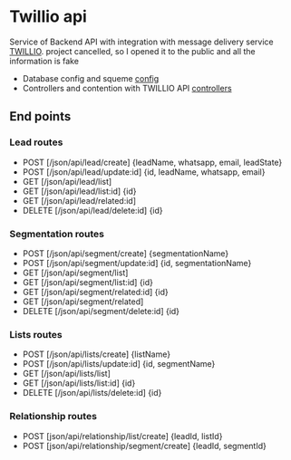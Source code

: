# Twillio api
Service of Backend API with integration with message delivery service [TWILLIO](https://www.twilio.com/pt-br/docs/).
project cancelled, so I opened it to the public and all the information is fake

- Database config and squeme [config](config)
- Controllers and contention with TWILLIO API [controllers](controllers)

## End points

### Lead routes

- POST [/json/api/lead/create] {leadName, whatsapp, email, leadState}
- POST [/json/api/lead/update:id] {id, leadName, whatsapp, email}
- GET [/json/api/lead/list]
- GET [/json/api/lead/list:id] {id}
- GET [/json/api/lead/related:id]
- DELETE [/json/api/lead/delete:id] {id}

### Segmentation routes

- POST [/json/api/segment/create] {segmentationName}
- POST [/json/api/segment/update:id] {id, segmentationName}
- GET [/json/api/segment/list]
- GET [/json/api/segment/list:id] {id}
- GET [/json/api/segment/related:id] {id}
- GET [/json/api/segment/related]
- DELETE [/json/api/segment/delete:id] {id}

### Lists routes

- POST [/json/api/lists/create] {listName}
- POST [/json/api/lists/update:id] {id, segmentName}
- GET [/json/api/lists/list]
- GET [/json/api/lists/list:id] {id}
- DELETE [/json/api/lists/delete:id] {id}

### Relationship routes 

- POST [json/api/relationship/list/create] {leadId, listId}
- POST [json/api/relationship/segment/create] {leadId, segmentId}

